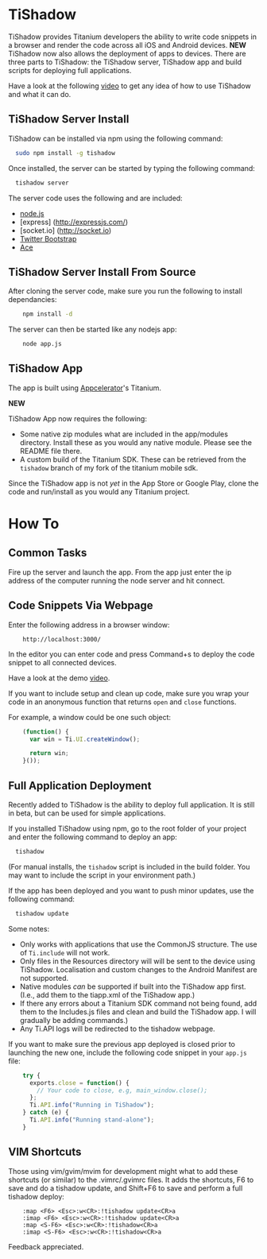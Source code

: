 TiShadow
========

TiShadow provides Titanium developers the ability to write code snippets in a browser
and render the code across all iOS and Android devices. **NEW** TiShadow now
also allows the deployment of apps to devices. There are three
parts to TiShadow: the TiShadow server, TiShadow app and build scripts
for deploying full applications.

Have a look at the following [video](http://www.youtube.com/watch?v=xUggUXQArUM) to get any idea of how to use TiShadow and what it can do.


TiShadow Server Install
-----------------------

TiShadow can be installed via npm using the following command:

```bash
  sudo npm install -g tishadow
```

Once installed, the server can be started by typing the following
command:

```bash
  tishadow server
```

The server code uses the following and are included:

 * [node.js](http://nodejs.org/)
 * [express] (http://expressjs.com/)
 * [socket.io] (http://socket.io)
 * [Twitter Bootstrap](http://twitter.github.com/bootstrap/)
 * [Ace](https://github.com/ajaxorg/ace)



TiShadow Server Install From Source
-----------------------------------

After cloning the server code, make sure you run the following to
install dependancies:

```bash
    npm install -d
```

The server can then be started like any nodejs app:

```bash
    node app.js
```


TiShadow App
------------
The app is built using [Appcelerator](http://www.appcelerator.com/)'s
Titanium.

**NEW**

TiShadow App now requires the following:

 * Some native zip modules what are included in the app/modules
   directory. Install these as you would any native module. Please see
    the README file there. 
 * A custom build of the Titanium SDK. These can be retrieved from the
   `tishadow` branch of my fork of the titanium mobile sdk.

Since the TiShadow app is not _yet_ in the App Store or Google Play, clone the 
code and run/install as you would any Titanium project.


How To
======

Common Tasks
------------

Fire up the server and launch the app.
From the app just enter the ip address of the computer running the node
server and hit connect.


Code Snippets Via Webpage
-------------------------
Enter the following address in a browser window:

```
    http://localhost:3000/
```

In the editor you can enter code and press Command+s to deploy the code
snippet to all connected devices.

Have a look at the demo [video](http://www.youtube.com/watch?v=xUggUXQArUM).

If you want to include setup and clean up code, make sure you wrap your
code in an anonymous function that returns `open` and `close`
functions.

For example, a window could be one such object:

```javascript
    (function() {
      var win = Ti.UI.createWindow();

      return win;
    }());
```

Full Application Deployment
---------------------------

Recently added to TiShadow is the ability to deploy full application. It
is still in beta, but can be used for simple applications.

If you installed TiShadow using npm, go to the root folder of your
project and enter the following command to deploy an app:

```bash
  tishadow
```

(For manual installs, the `tishadow` script is included in the build folder. You may want to include the script in your
environment path.)

If the app has been deployed and you want to push minor updates, use the following command:

```bash
  tishadow update
```

Some notes:

 * Only works with applications that use the CommonJS structure. The use
   of `Ti.include` will not work.
 * Only files in the Resources directory will will be sent to the device
   using TiShadow. Localisation
   and custom changes to the Android Manifest are not supported.
 * Native modules _can_ be supported if built into the TiShadow app
   first. (I.e., add them to the tiapp.xml of the TiShadow app.)
 * If there any errors about a Titanium SDK command not being found, add
   them to the Includes.js files and clean and build the TiShadow app. I
   will gradually be adding commands.)
 * Any Ti.API logs will be redirected to the tishadow webpage.

If you want to make sure the previous app deployed is closed prior to
launching the new one, include the following code snippet in your
`app.js` file:

```javascript
    try {
      exports.close = function() {
        // Your code to close, e.g, main_window.close();
      };
      Ti.API.info("Running in TiShadow");
    } catch (e) {
      Ti.API.info("Running stand-alone");
    }
```

VIM Shortcuts
-------------
Those using vim/gvim/mvim for development might what to add these
shortcuts (or similar) to the .vimrc/.gvimrc files. It adds the shortcuts, F6
to save and do a tishadow update, and Shift+F6 to save and perform a full
tishadow deploy:

```
    :map <F6> <Esc>:w<CR>:!tishadow update<CR>a
    :imap <F6> <Esc>:w<CR>:!tishadow update<CR>a
    :map <S-F6> <Esc>:w<CR>:!tishadow<CR>a
    :imap <S-F6> <Esc>:w<CR>:!tishadow<CR>a 
```


Feedback appreciated.



